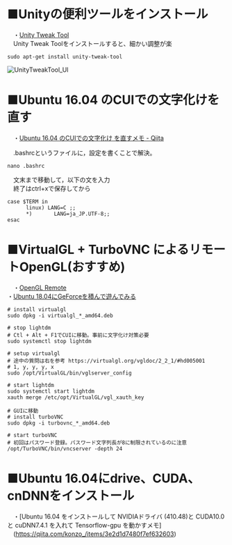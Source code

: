 # ■Unityの便利ツールをインストール
　・[Unity Tweak Tool](https://kledgeb.blogspot.com/2013/07/ubuntu-unity-tweak-tool-1-unityuiunity.html)   
　Unity Tweak Toolをインストールすると、細かい調整が楽   
```
sudo apt-get install unity-tweak-tool
```
![UnityTweakTool_UI](https://user-images.githubusercontent.com/30023363/75627245-e5556600-5c11-11ea-82e8-86bcbac368db.jpg)   

# ■Ubuntu 16.04 のCUIでの文字化けを直す   
　・[Ubuntu 16.04 のCUIでの文字化け を直すメモ - Qiita](https://qiita.com/konzo_/items/65c1679645ba42d347fb)   

　.bashrcというファイルに，設定を書くことで解決。   
 
```
nano .bashrc
```
　文末まで移動して，以下の文を入力   
　終了はctrl+xで保存してから   

```
case $TERM in
      linux) LANG=C ;;
      *)       LANG=ja_JP.UTF-8;;
esac
```

# ■VirtualGL + TurboVNC によるリモートOpenGL(おすすめ)
　・[OpenGL Remote](https://geraniums.hatenablog.com/entry/2018/05/25/151153)  
  ・[Ubuntu 18.04にGeForceを積んで遊んでみる](https://qiita.com/exthnet/items/dcb0bd94f09a2b4c9835)   
 ```
# install virtualgl
sudo dpkg -i virtualgl_*_amd64.deb
 
# stop lightdm
# Ctl + Alt + F1でCUIに移動。事前に文字化け対策必要
sudo systemctl stop lightdm
 
# setup virtualgl
# 途中の質問は右を参考 https://virtualgl.org/vgldoc/2_2_1/#hd005001
# 1, y, y, y, x 
sudo /opt/VirtualGL/bin/vglserver_config

# start lightdm
sudo systemctl start lightdm
xauth merge /etc/opt/VirtualGL/vgl_xauth_key

# GUIに移動
# install turboVNC
sudo dpkg -i turbovnc_*_amd64.deb
 
# start turboVNC
# 初回はパスワード登録。パスワード文字列長が8に制限されているのに注意
/opt/TurboVNC/bin/vncserver -depth 24
 
 ```
    
# ■Ubuntu 16.04にdrive、CUDA、cnDNNをインストール
　・[Ubuntu 16.04 をインストールして NVIDIAドライバ (410.48)と CUDA10.0 と cuDNN7.4.1 を入れて Tensorflow-gpu を動かすメモ]   
　(https://qiita.com/konzo_/items/3e2d1d7480f7ef632603)      
